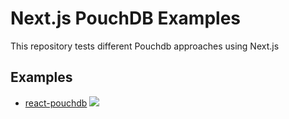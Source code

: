# Next.js PouchDB Examples

This repository tests different Pouchdb approaches using Next.js

## Examples

- [react-pouchdb](./with-react-pouchdb) ![](https://img.shields.io/bundlephobia/min/react-pouchdb?style=flat-square)

